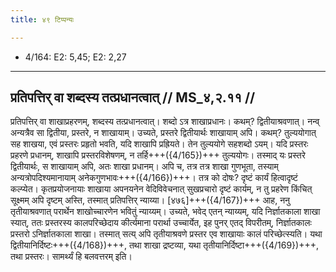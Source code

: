 ```yaml
---
title: ४९ टिप्पन्यः

---
```

- 4/164: E2: 5,45; E2: 2,27

____________________________________________


## प्रतिपत्तिर् वा शब्दस्य तत्प्रधानत्वात् // MS_४,२.११ //

प्रतिपत्तिर् वा शाखाप्रहरणम्, शब्दस्य तत्प्रधानत्वात्। शब्दो ऽत्र शाखाप्रधानः। कथम्? द्वितीयाश्रवणात्। नन्व् अन्यत्रैव सा द्वितीया, प्रस्तरे, न शाखायाम्। उच्यते, प्रस्तरे द्वितीयार्थः शाखायाम् अपि। कथम्? तुल्ययोगात् सह शाखया, एवं प्रस्तरः प्रहृतो भवति, यदि शाखापि प्रह्रियते। तेन तुल्ययोगे सहशब्दो ऽयम्। यदि प्रस्तरः प्रहरणे प्रधानम्, शाखापि प्रस्तरविशेषणम्, न तर्हि+++({4/165})+++ तुल्ययोगः। तस्माद् यः प्रस्तरे द्वितीयार्थः, स शाखायाम् अपि, अतः शाखा प्रधानम्। अपि च, तत्र तत्र शाखा गुणभूता, तस्याम् अन्यत्रोपदिश्यमानायाम् अनेकगुणभावः+++({4/166})+++। तत्र को दोषः? दृष्टं कार्यं हित्वादृष्टं कल्प्येत। कृतप्रयोजनायाः शाखाया अपनयनेन वेदिविवेचनात् सुखप्रचारो दृष्टं कार्यम्, न तु प्रहरेण किंचित् सूक्ष्मम् अपि दृष्टम् अस्ति, तस्मात् प्रतिपत्तिर् न्याय्या।
[४७६]+++({4/167})+++ आह, ननु तृतीयाश्रवणात् परार्थेन शाखोच्चारणेन भवितुं न्याय्यम्। उच्यते, भवेद् एतन् न्याय्यम्, यदि निर्ज्ञातकाला शाखा स्यात्, ततः प्रस्तरस्य कालपरिच्छेदाय कीर्त्यमाना परार्था उच्चार्येत, इह पुनर् एतद् विपरीतम्, निर्ज्ञातकालः प्रस्तरो ऽनिर्ज्ञातकाला शाखा। तस्मात् सत्य् अपि तृतीयाश्रवणे प्रस्तर एव शाखायाः कालं परिच्छेत्स्यति। यथा द्वितीयानिर्दिष्टः+++({4/168})+++, तथा शाखा द्रष्टव्या, यथा तृतीयानिर्दिष्टा+++({4/169})+++, तथा प्रस्तरः। सामर्थ्यं हि बलवत्तरम् इति।
